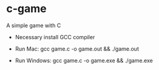 # c-game
A simple game with C

- Necessary install GCC compiler

- Run Mac: gcc game.c -o game.out && ./game.out

- Run Windows: gcc game.c -o game.exe && ./game.exe
